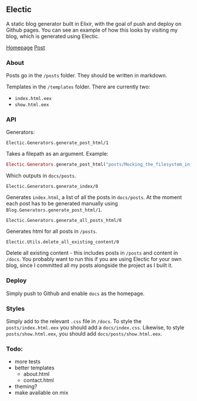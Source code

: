 ## Electic

A static blog generator built in Elixir, with the goal of push and deploy on Github pages. You can see an example of how this looks by visiting my blog, which is generated using Electic.

[Homepage](https://lmiller1990.github.io/electic/posts/custom_middleware_in_rails_5.html)
[Post](https://lmiller1990.github.io/electic/posts/custom_middleware_in_rails_5.html)

### About
Posts go in the `/posts` folder. They should be written in markdown.

Templates in the `/templates` folder. There are currently two:
- `index.html.eex`
- `show.html.eex`

### API
Generators:

`Electic.Generators.generate_post_html/1`

Takes a filepath as an argument. Example:

```ex
Electic.Generators.generate_post_html("posts/Mocking_the_filesystem_in_Elixir.md")
```

Which outputs in `docs/posts`.

`Electic.Generators.generate_index/0`  

Generates `index.html`, a list of all the posts in `docs/posts`. At the moment each post has to be generated manually using `Blog.Generators.generate_post_html/1`.

`Electic.Generators.generate_all_posts_html/0`  

Generates html for all posts in `/posts`.

`Electic.Utils.delete_all_existing_content/0`

Delete all existing content - this includes posts in `/posts` and content in `/docs`. You probably want to run this if you are using Electic for your own blog, since I committed all my posts alongside the project as I built it.

### Deploy
Simply push to Github and enable `docs` as the homepage.

### Styles

Simply add to the relevant `.css` file in `/docs`. To style the `posts/index.html.eex` you should add a `docs/index.css`. Likewise, to style `posts/show.html.eex`, you should add `docs/posts/show.html.eex`.

### Todo:

- more tests
- better templates
  - about.html
  - contact.html
- theming?
- make available on mix
